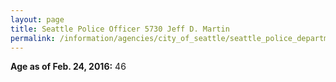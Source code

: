 ```yaml
---
layout: page
title: Seattle Police Officer 5730 Jeff D. Martin
permalink: /information/agencies/city_of_seattle/seattle_police_department/copbook/5730/
---
```


**Age as of Feb. 24, 2016:** 46
